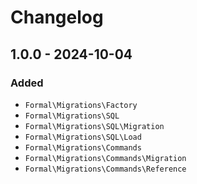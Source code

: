 # Changelog

## 1.0.0 - 2024-10-04

### Added

- `Formal\Migrations\Factory`
- `Formal\Migrations\SQL`
- `Formal\Migrations\SQL\Migration`
- `Formal\Migrations\SQL\Load`
- `Formal\Migrations\Commands`
- `Formal\Migrations\Commands\Migration`
- `Formal\Migrations\Commands\Reference`
